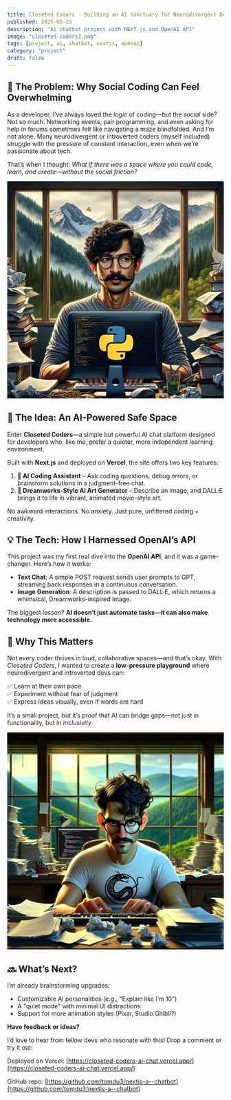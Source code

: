 ```yaml
---
title: Closeted Coders - Building an AI Sanctuary for Neurodivergent Developers 🏠💻
published: 2025-05-23
description: "Ai chatbot project with NEXT.js and OpenAI API"
image: "closeted-coders2.png"
tags: [project, ai, chatbot, nextjs, openai]
category: "project"
draft: false
---
```


## 🔹 The Problem: Why Social Coding Can Feel Overwhelming

As a developer, I’ve always loved the _logic_ of coding—but the _social_ side? Not so much. Networking events, pair programming, and even asking for help in forums sometimes felt like navigating a maze blindfolded. And I’m not alone. Many neurodivergent or introverted coders (myself included) struggle with the pressure of constant interaction, even when we’re passionate about tech.

That’s when I thought: _What if there was a space where you could code, learn, and create—without the social friction?_

![Closeted Coders](me1.webp)

## 🚀 The Idea: An AI-Powered Safe Space

Enter **Closeted Coders**—a simple but powerful AI chat platform designed for developers who, like me, prefer a quieter, more independent learning environment.

Built with **Next.js** and deployed on **Vercel**, the site offers two key features:

1. **🤖 AI Coding Assistant** – Ask coding questions, debug errors, or brainstorm solutions in a judgment-free chat.
2. **🎨 Dreamworks-Style AI Art Generator** – Describe an image, and DALL·E brings it to life in vibrant, animated movie-style art.

No awkward interactions. No anxiety. Just pure, unfiltered coding + creativity.

## 💡 The Tech: How I Harnessed OpenAI’s API

This project was my first real dive into the **OpenAI API**, and it was a game-changer. Here’s how it works:

- **Text Chat**: A simple POST request sends user prompts to GPT, streaming back responses in a continuous conversation.
- **Image Generation**: A description is passed to DALL·E, which returns a whimsical, Dreamworks-inspired image.

The biggest lesson? **AI doesn’t just automate tasks—it can also make technology more accessible.**

## 🌱 Why This Matters

Not every coder thrives in loud, collaborative spaces—and that’s okay. With _Closeted Coders_, I wanted to create a **low-pressure playground** where neurodivergent and introverted devs can:

✅ Learn at their own pace  
✅ Experiment without fear of judgment  
✅ Express ideas visually, even if words are hard

It’s a small project, but it’s proof that AI can bridge gaps—not just in functionality, but in _inclusivity_.

![Closeted Coders](me2.webp)

## 🔜 What’s Next?

I’m already brainstorming upgrades:

- Customizable AI personalities (e.g., "Explain like I’m 10")
- A "quiet mode" with minimal UI distractions
- Support for more animation styles (Pixar, Studio Ghibli?)

**Have feedback or ideas?**

I’d love to hear from fellow devs who resonate with this! Drop a comment or try it out:

Deployed on Vercel: [https://closeted-coders-ai-chat.vercel.app/](https://closeted-coders-ai-chat.vercel.app/)

GitHub repo: [https://github.com/tomdu3/nextjs-a--chatbot](https://github.com/tomdu3/nextjs-a--chatbot)
